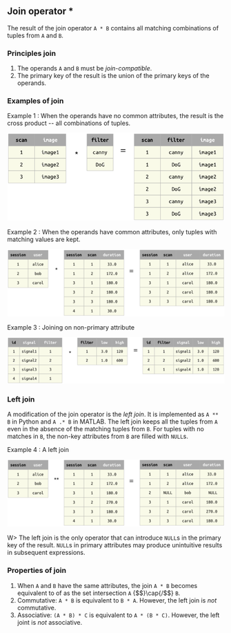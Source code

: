 ## Join operator *
The result of the join operator `A * B` contains all matching combinations of tuples from `A` and `B`.

### Principles join
1. The operands `A` and `B` must be *join-compatible*.
2. The primary key of the result is the union of the primary keys of the operands.

### Examples of join

Example 1
: When the operands have no common attributes, the result is the cross product -- all combinations of tuples.

![](images/join-example1.png)

Example 2
: When the operands have common attributes, only tuples with matching values are kept.

![](images/join-example2.png)

Example 3
: Joining on non-primary attribute 

![](images/join-example3.png)

### Left join
A modification of the join operator is the *left join*.  It is implemented as `A ** B` in Python and `A .* B` in MATLAB.
The left join keeps all the tuples from `A` even in the absence of the matching tuples from `B`.  For tuples with no matches in `B`, the non-key attributes from `B` are filled with `NULL`s.

Example 4 
: A left join

![](images/outer-example1.png)

W> The left join is the only operator that can introduce `NULL`s in the primary key of the result.  `NULL`s in primary attributes may produce unintuitive results in subsequent expressions.

### Properties of join

1. When `A` and `B` have the same attributes, the join `A * B` becomes equivalent to of as the set intersection `A` {$$}\cap{/$$} `B`.
2. Commutative:  `A * B` is equivalent to `B * A`.  However, the left join is *not* commutative.
3. Associative:  `(A * B) * C` is equivalent to `A * (B * C)`.   However, the left joint is *not* associative.
